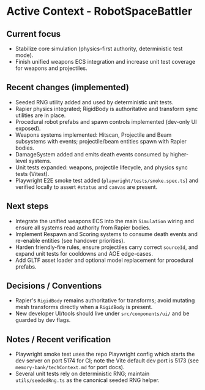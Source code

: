 
# Active Context - RobotSpaceBattler

## Current focus

- Stabilize core simulation (physics-first authority, deterministic test mode).
- Finish unified weapons ECS integration and increase unit test coverage for weapons and projectiles.

## Recent changes (implemented)

- Seeded RNG utility added and used by deterministic unit tests.
- Rapier physics integrated; RigidBody is authoritative and transform sync utilities are in place.
- Procedural robot prefabs and spawn controls implemented (dev-only UI exposed).
- Weapons systems implemented: Hitscan, Projectile and Beam subsystems with events; projectile/beam entities spawn with Rapier bodies.
- DamageSystem added and emits death events consumed by higher-level systems.
- Unit tests expanded: weapons, projectile lifecycle, and physics sync tests (Vitest).
- Playwright E2E smoke test added (`playwright/tests/smoke.spec.ts`) and verified locally to assert `#status` and `canvas` are present.

## Next steps

- Integrate the unified weapons ECS into the main `Simulation` wiring and ensure all systems read authority from Rapier bodies.
- Implement Respawn and Scoring systems to consume death events and re-enable entities (see handover priorities).
- Harden friendly-fire rules, ensure projectiles carry correct `sourceId`, and expand unit tests for cooldowns and AOE edge-cases.
- Add GLTF asset loader and optional model replacement for procedural prefabs.

## Decisions / Conventions

- Rapier's `RigidBody` remains authoritative for transforms; avoid mutating mesh transforms directly when a `RigidBody` is present.
- New developer UI/tools should live under `src/components/ui/` and be guarded by dev flags.

## Notes / Recent verification

- Playwright smoke test uses the repo Playwright config which starts the dev server on port 5174 for CI; note the Vite default dev port is 5173 (see `memory-bank/techContext.md` for port docs).
- Several unit tests rely on deterministic RNG; maintain `utils/seededRng.ts` as the canonical seeded RNG helper.


